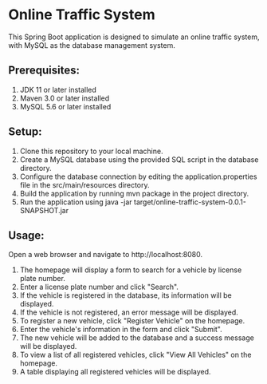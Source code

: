 # Online Traffic System
This Spring Boot application is designed to simulate an online traffic system, with MySQL as the database management system.

## Prerequisites:

1. JDK 11 or later installed
2. Maven 3.0 or later installed
3. MySQL 5.6 or later installed

## Setup:
1. Clone this repository to your local machine.
2. Create a MySQL database using the provided SQL script in the database directory.
3. Configure the database connection by editing the application.properties file in the src/main/resources directory.
4. Build the application by running mvn package in the project directory.
5. Run the application using java -jar target/online-traffic-system-0.0.1-SNAPSHOT.jar

## Usage:
Open a web browser and navigate to http://localhost:8080.
1. The homepage will display a form to search for a vehicle by license plate number.
2. Enter a license plate number and click "Search".
3. If the vehicle is registered in the database, its information will be displayed.
4. If the vehicle is not registered, an error message will be displayed.
5. To register a new vehicle, click "Register Vehicle" on the homepage.
6. Enter the vehicle's information in the form and click "Submit".
7. The new vehicle will be added to the database and a success message will be displayed.
8. To view a list of all registered vehicles, click "View All Vehicles" on the homepage.
9. A table displaying all registered vehicles will be displayed.





